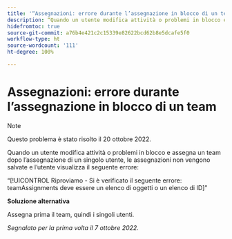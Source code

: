 ```yaml
---
title: '“Assegnazioni: errore durante l’assegnazione in blocco di un team”'
description: “Quando un utente modifica attività o problemi in blocco e assegna un team dopo l’assegnazione di un singolo utente, le assegnazioni non vengono salvate e l’utente visualizza un errore.”
hidefromtoc: true
source-git-commit: a76b4e421c2c15339e82622bcd62b8e5dcafe5f0
workflow-type: ht
source-wordcount: '111'
ht-degree: 100%

---
```



# Assegnazioni: errore durante l’assegnazione in blocco di un team

>[!NOTE]
>
>Questo problema è stato risolto il 20 ottobre 2022.

Quando un utente modifica attività o problemi in blocco e assegna un team dopo l’assegnazione di un singolo utente, le assegnazioni non vengono salvate e l’utente visualizza il seguente errore:

“[!UICONTROL Riproviamo - Si è verificato il seguente errore: teamAssignments deve essere un elenco di oggetti o un elenco di ID]”

**Soluzione alternativa**

Assegna prima il team, quindi i singoli utenti.

_Segnalato per la prima volta il 7 ottobre 2022._

